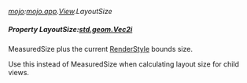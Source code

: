 _[mojo](../../modules/mojo/mojo-module.md):[mojo.app](../../modules/mojo/mojo-app.md).[View](../../modules/mojo/mojo-app-view.md).LayoutSize_
##### Property LayoutSize:[std.geom.Vec2i](../../modules/std/std-geom-vec2i.md)
MeasuredSize plus the current [RenderStyle](mojo-app-view-renderstyle.md) bounds size.

Use this instead of MeasuredSize when calculating layout size for child views.
